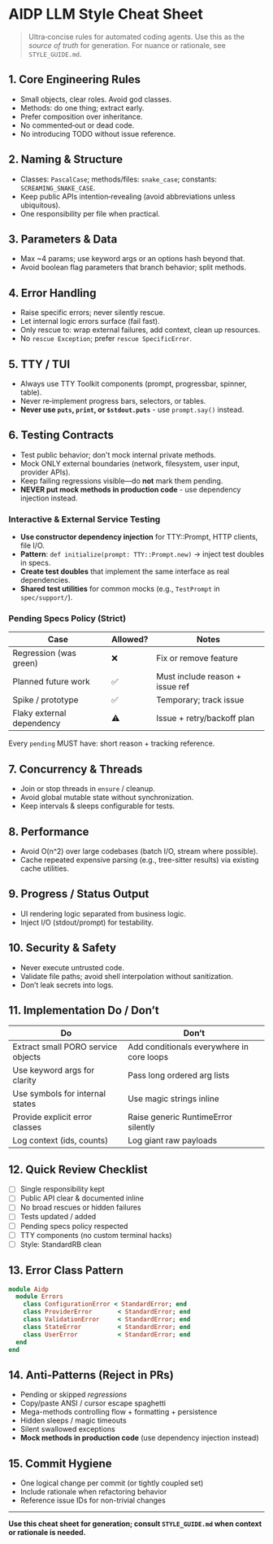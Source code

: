 # AIDP LLM Style Cheat Sheet

> Ultra‑concise rules for automated coding agents. Use this as the *source of truth* for generation. For nuance or rationale, see `STYLE_GUIDE.md`.

## 1. Core Engineering Rules

- Small objects, clear roles. Avoid god classes.
- Methods: do one thing; extract early.
- Prefer composition over inheritance.
- No commented‑out or dead code.
- No introducing TODO without issue reference.

## 2. Naming & Structure

- Classes: `PascalCase`; methods/files: `snake_case`; constants: `SCREAMING_SNAKE_CASE`.
- Keep public APIs intention‑revealing (avoid abbreviations unless ubiquitous).
- One responsibility per file when practical.

## 3. Parameters & Data

- Max ~4 params; use keyword args or an options hash beyond that.
- Avoid boolean flag parameters that branch behavior; split methods.

## 4. Error Handling

- Raise specific errors; never silently rescue.
- Let internal logic errors surface (fail fast).
- Only rescue to: wrap external failures, add context, clean up resources.
- No `rescue Exception`; prefer `rescue SpecificError`.

## 5. TTY / TUI

- Always use TTY Toolkit components (prompt, progressbar, spinner, table).
- Never re‑implement progress bars, selectors, or tables.
- **Never use `puts`, `print`, or `$stdout.puts`** - use `prompt.say()` instead.

## 6. Testing Contracts

- Test public behavior; don't mock internal private methods.
- Mock ONLY external boundaries (network, filesystem, user input, provider APIs).
- Keep failing regressions visible—do **not** mark them pending.
- **NEVER put mock methods in production code** - use dependency injection instead.

### Interactive & External Service Testing

- **Use constructor dependency injection** for TTY::Prompt, HTTP clients, file I/O.
- **Pattern**: `def initialize(prompt: TTY::Prompt.new)` → inject test doubles in specs.
- **Create test doubles** that implement the same interface as real dependencies.
- **Shared test utilities** for common mocks (e.g., `TestPrompt` in `spec/support/`).

### Pending Specs Policy (Strict)

| Case | Allowed? | Notes |
|------|----------|-------|
| Regression (was green) | ❌ | Fix or remove feature |
| Planned future work | ✅ | Must include reason + issue ref |
| Spike / prototype | ✅ | Temporary; track issue |
| Flaky external dependency | ⚠️ | Issue + retry/backoff plan |

Every `pending` MUST have: short reason + tracking reference.

## 7. Concurrency & Threads

- Join or stop threads in `ensure` / cleanup.
- Avoid global mutable state without synchronization.
- Keep intervals & sleeps configurable for tests.

## 8. Performance

- Avoid O(n^2) over large codebases (batch I/O, stream where possible).
- Cache repeated expensive parsing (e.g., tree-sitter results) via existing cache utilities.

## 9. Progress / Status Output

- UI rendering logic separated from business logic.
- Inject I/O (stdout/prompt) for testability.

## 10. Security & Safety

- Never execute untrusted code.
- Validate file paths; avoid shell interpolation without sanitization.
- Don’t leak secrets into logs.

## 11. Implementation Do / Don’t

| Do | Don’t |
|----|-------|
| Extract small PORO service objects | Add conditionals everywhere in core loops |
| Use keyword args for clarity | Pass long ordered arg lists |
| Use symbols for internal states | Use magic strings inline |
| Provide explicit error classes | Raise generic RuntimeError silently |
| Log context (ids, counts) | Log giant raw payloads |

## 12. Quick Review Checklist

- [ ] Single responsibility kept
- [ ] Public API clear & documented inline
- [ ] No broad rescues or hidden failures
- [ ] Tests updated / added
- [ ] Pending specs policy respected
- [ ] TTY components (no custom terminal hacks)
- [ ] Style: StandardRB clean

## 13. Error Class Pattern

```ruby
module Aidp
  module Errors
    class ConfigurationError < StandardError; end
    class ProviderError       < StandardError; end
    class ValidationError     < StandardError; end
    class StateError          < StandardError; end
    class UserError           < StandardError; end
  end
end
```

## 14. Anti‑Patterns (Reject in PRs)

- Pending or skipped *regressions*
- Copy/paste ANSI / cursor escape spaghetti
- Mega-methods controlling flow + formatting + persistence
- Hidden sleeps / magic timeouts
- Silent swallowed exceptions
- **Mock methods in production code** (use dependency injection instead)

## 15. Commit Hygiene

- One logical change per commit (or tightly coupled set)
- Include rationale when refactoring behavior
- Reference issue IDs for non-trivial changes

---
**Use this cheat sheet for generation; consult `STYLE_GUIDE.md` when context or rationale is needed.**

